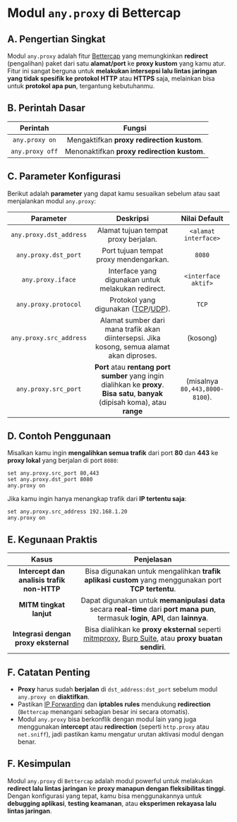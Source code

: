 # Modul `any.proxy` di Bettercap

## A. Pengertian Singkat

Modul `any.proxy` adalah fitur [Bettercap](https://www.bettercap.org/) yang memungkinkan **redirect** (pengalihan) paket dari satu **alamat/port** ke **proxy kustom** yang kamu atur. Fitur ini sangat berguna untuk **melakukan intersepsi lalu lintas jaringan yang tidak spesifik ke protokol HTTP** atau **HTTPS** saja, melainkan bisa untuk **protokol apa pun**, tergantung kebutuhanmu.

## B. Perintah Dasar

| Perintah | Fungsi 
|:--:|:--:|
| `any.proxy on` | Mengaktifkan **proxy redirection kustom**. |
| `any.proxy off` | Menonaktifkan **proxy redirection kustom**. |

## C. Parameter Konfigurasi

Berikut adalah **parameter** yang dapat kamu sesuaikan sebelum atau saat menjalankan modul `any.proxy`:

| Parameter | Deskripsi | Nilai Default |
|:--:|:--:|:--:|
| `any.proxy.dst_address`	| Alamat tujuan tempat proxy berjalan. | `<alamat interface>` |
| `any.proxy.dst_port` | Port tujuan tempat proxy mendengarkan.	| `8080` |
| `any.proxy.iface` | Interface yang digunakan untuk melakukan redirect. | `<interface aktif>` |
| `any.proxy.protocol` | Protokol yang digunakan ([TCP](https://id.wikipedia.org/wiki/Protokol_Kendali_Transmisi)/[UDP](https://id.wikipedia.org/wiki/Protokol_Datagram_Pengguna)).	| `TCP` |
| `any.proxy.src_address` | Alamat sumber dari mana trafik akan diintersepsi. Jika kosong, semua alamat akan diproses. | (kosong) |
| `any.proxy.src_port` | **Port** atau **rentang port sumber** yang ingin dialihkan ke **proxy**. **Bisa satu**, **banyak** (dipisah koma), atau **range** | (misalnya `80,443,8000-8100`). | `80` |

## D. Contoh Penggunaan

Misalkan kamu ingin **mengalihkan semua trafik** dari port **80** dan **443** ke **proxy lokal** yang berjalan di port `8080`:

```
set any.proxy.src_port 80,443
set any.proxy.dst_port 8080
any.proxy on
```

Jika kamu ingin hanya menangkap trafik dari **IP tertentu saja**:

```
set any.proxy.src_address 192.168.1.20
any.proxy on
```

## E. Kegunaan Praktis

| Kasus |	Penjelasan| 
|:--:|:--:|
| **Intercept dan analisis trafik non-HTTP** | Bisa digunakan untuk mengalihkan **trafik aplikasi custom** yang menggunakan port **TCP tertentu**. |
| **MITM tingkat lanjut** | Dapat digunakan untuk **memanipulasi data** secara **real-time** dari **port mana pun**, termasuk **login**, **API**, dan **lainnya**. |
| **Integrasi dengan proxy eksternal** | Bisa dialihkan ke **proxy eksternal** seperti [mitmproxy](https://mitmproxy.org/), [Burp Suite](https://portswigger.net/burp), atau **proxy buatan sendiri**. |

## F. Catatan Penting
- **Proxy** harus sudah **berjalan** di `dst_address:dst_port` sebelum modul `any.proxy on` **diaktifkan**.
- Pastikan [IP Forwarding](https://tkj.smkdarmasiswasidoarjo.sch.id/2024/09/27/memahami-ip-forwarding-konsep-dan-penerapannya/) dan **iptables rules** mendukung **redirection** (`Bettercap` menangani sebagian besar ini secara otomatis).
- Modul `any.proxy` bisa berkonflik dengan modul lain yang juga menggunakan **intercept** atau **redirection** (seperti `http.proxy` atau `net.sniff`), jadi pastikan kamu mengatur urutan aktivasi modul dengan benar.

## F. Kesimpulan

Modul `any.proxy` di `Bettercap` adalah modul powerful untuk melakukan **redirect lalu lintas jaringan** ke **proxy manapun dengan fleksibilitas tinggi**. Dengan konfigurasi yang tepat, kamu bisa menggunakannya untuk **debugging aplikasi**, **testing keamanan**, atau **eksperimen rekayasa lalu lintas jaringan**.
